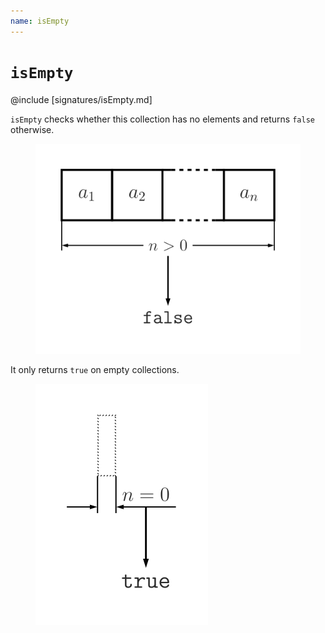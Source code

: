 ```yaml
---
name: isEmpty
---
```


# `isEmpty`

@include [signatures/isEmpty.md]

`isEmpty` checks whether this collection has no elements and returns `false` otherwise.

<figure class="diagram">
  <img src="images/isEmpty.svg" alt="isEmpty function">
  <!-- <figcaption class="diagram-desc"></figcaption> -->
</figure>

It only returns `true` on empty collections.

<figure class="diagram">
  <img src="images/isEmpty.2.svg" alt="isEmpty function">
  <!-- <figcaption class="diagram-desc"></figcaption> -->
</figure>
